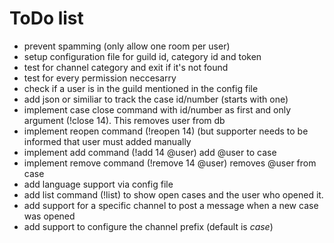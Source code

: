 # ToDo list
* prevent spamming (only allow one room per user)
* setup configuration file for guild id, category id and token
* test for channel category and exit if it's not found
* test for every permission neccesarry
* check if a user is in the guild mentioned in the config file
* add json or similiar to track the case id/number (starts with one)
* implement case close command with id/number as first and only argument (!close 14). This removes user from db
* implement reopen command (!reopen 14) (but supporter needs to be informed that user must added manually
* implement add command (!add 14 @user) add @user to case
* implement remove command (!remove 14 @user) removes @user from case
* add language support via config file
* add list command (!list)  to show open cases and the user who opened it.
* add support for a specific channel to post a message when a new case was opened
* add support to configure the channel prefix (default is *case*)
